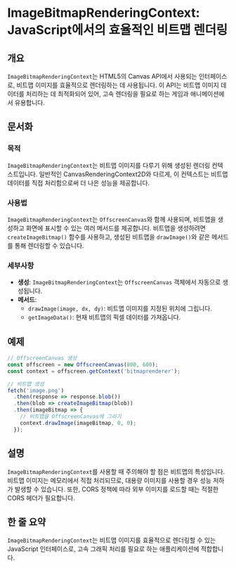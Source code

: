 <!--
Meta Description: # ImageBitmapRenderingContext: JavaScript에서의 효율적인 비트맵 렌더링 ## 개요 `ImageBitmapRenderingContext`는 HTML5의 Canvas API에서 사용되는 인터페이스로, 비트맵 이미지를 효율적으로 렌더링하는 데...
Meta Keywords: 비트맵, imagebitmaprenderingcontext, 이미지를, offscreencanvas, 비트맵을
-->

# ImageBitmapRenderingContext: JavaScript에서의 효율적인 비트맵 렌더링

## 개요
`ImageBitmapRenderingContext`는 HTML5의 Canvas API에서 사용되는 인터페이스로, 비트맵 이미지를 효율적으로 렌더링하는 데 사용됩니다. 이 API는 비트맵 이미지 데이터를 처리하는 데 최적화되어 있어, 고속 렌더링을 필요로 하는 게임과 애니메이션에서 유용합니다.

## 문서화
### 목적
`ImageBitmapRenderingContext`는 비트맵 이미지를 다루기 위해 생성된 렌더링 컨텍스트입니다. 일반적인 CanvasRenderingContext2D와 다르게, 이 컨텍스트는 비트맵 데이터를 직접 처리함으로써 더 나은 성능을 제공합니다.

### 사용법
`ImageBitmapRenderingContext`는 `OffscreenCanvas`와 함께 사용되며, 비트맵을 생성하고 화면에 표시할 수 있는 여러 메서드를 제공합니다. 비트맵을 생성하려면 `createImageBitmap()` 함수를 사용하고, 생성된 비트맵을 `drawImage()`와 같은 메서드를 통해 렌더링할 수 있습니다.

### 세부사항
- **생성**: `ImageBitmapRenderingContext`는 `OffscreenCanvas` 객체에서 자동으로 생성됩니다.
- **메서드**:
  - `drawImage(image, dx, dy)`: 비트맵 이미지를 지정된 위치에 그립니다.
  - `getImageData()`: 현재 비트맵의 픽셀 데이터를 가져옵니다.
  
## 예제
```javascript
// OffscreenCanvas 생성
const offscreen = new OffscreenCanvas(800, 600);
const context = offscreen.getContext('bitmaprenderer');

// 비트맵 생성
fetch('image.png')
  .then(response => response.blob())
  .then(blob => createImageBitmap(blob))
  .then(imageBitmap => {
    // 비트맵을 OffscreenCanvas에 그리기
    context.drawImage(imageBitmap, 0, 0);
  });
```

## 설명
`ImageBitmapRenderingContext`를 사용할 때 주의해야 할 점은 비트맵의 특성입니다. 비트맵 이미지는 메모리에서 직접 처리되므로, 대용량 이미지를 사용할 경우 성능 저하가 발생할 수 있습니다. 또한, CORS 정책에 따라 외부 이미지를 로드할 때는 적절한 CORS 헤더가 필요합니다.

## 한 줄 요약
`ImageBitmapRenderingContext`는 비트맵 이미지를 효율적으로 렌더링할 수 있는 JavaScript 인터페이스로, 고속 그래픽 처리를 필요로 하는 애플리케이션에 적합합니다.